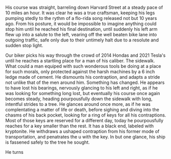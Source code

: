 His course was straight, barreling down Harvard Street at a steady pace of 10 miles an hour. It was clear he was a true craftsman, keeping his legs pumping stedly to the rythm of a flo-rida song released not but 10 years ago. From his posture, it would be impossible to imagine anything could stop him until he reached his final destination, until suddenly his left arm flew up into a salute to the left, vearing off the well beaten bike lane into outgoing traffic, safe only due to their untimely halt due to a resolute and sudden stop light.

Our biker picks his way through the crowd of 2014 Hondas and 2021 Tesla's until he reaches a startling place for a man of his caliber. The sidewalk. What could a man equiped with such wonderous tools be doing at a place for such morals, only protected against the harsh machines by a 6 inch ledge made of cement. He dismounts his contraption, and adapts a stride not unlike that of the men around him. 
[]()
Something has changed. He appears to have lost his bearings, nervously glancing to his left and right, as if he was looking for something long lost, but eventually his course once again becomes steady, heading pourpousfully down the sidewalk with long, intentful strides to a tree. He glances around once more, as if he was complentating a matter of life or death, before sighing and diving into the chasms of his back pocket, looking for a ring of keys for all his contraptions. Most of those keys are reserved for a different day, today he pourpousfully reaches for a key smaller than the rest. It has a black end, labeled with kryptonite. He withdraws a ushaped contraption from his former mode of transportation, and penatrates the u with the key. In but one glance, his ship is fassened safely to the tree he sought.

He turns